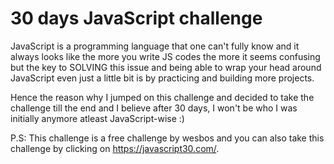 # 30 days JavaScript challenge
JavaScript is a programming language that one can't fully know and it always looks like the more you write JS codes the more it seems confusing but the key to SOLVING this issue and being able to wrap your head around JavaScript even just a little bit is by practicing and building more projects.

Hence the reason why I jumped on this challenge and decided to take the challenge till the end and I believe after 30 days, I won't be who I was initially anymore atleast JavaScript-wise :)

P.S: This challenge is a free challenge by wesbos and you can also take this challenge by clicking on https://javascript30.com/.